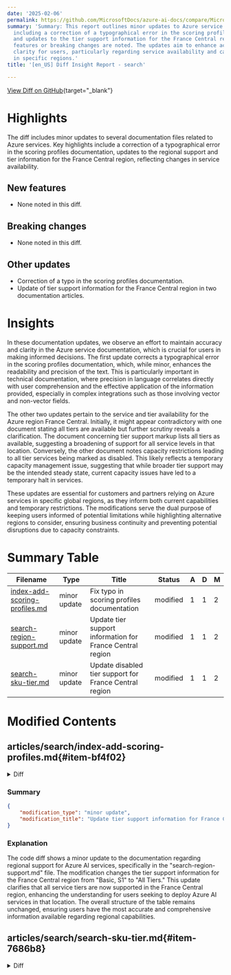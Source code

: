 ```yaml
---
date: '2025-02-06'
permalink: https://github.com/MicrosoftDocs/azure-ai-docs/compare/MicrosoftDocs:d46a0e8...MicrosoftDocs:ea9b000
summary: 'Summary: This report outlines minor updates to Azure service documentation,
  including a correction of a typographical error in the scoring profiles section
  and updates to the tier support information for the France Central region. No new
  features or breaking changes are noted. The updates aim to enhance accuracy and
  clarity for users, particularly regarding service availability and capacity limitations
  in specific regions.'
title: '[en_US] Diff Insight Report - search'

---
```


[View Diff on GitHub](https://github.com/MicrosoftDocs/azure-ai-docs/compare/MicrosoftDocs:d46a0e8...MicrosoftDocs:ea9b000){target="_blank"}

# Highlights
The diff includes minor updates to several documentation files related to Azure services. Key highlights include a correction of a typographical error in the scoring profiles documentation, updates to the regional support and tier information for the France Central region, reflecting changes in service availability.

## New features

- None noted in this diff.

## Breaking changes

- None noted in this diff.

## Other updates

- Correction of a typo in the scoring profiles documentation.
- Update of tier support information for the France Central region in two documentation articles.

# Insights

In these documentation updates, we observe an effort to maintain accuracy and clarity in the Azure service documentation, which is crucial for users in making informed decisions. The first update corrects a typographical error in the scoring profiles documentation, which, while minor, enhances the readability and precision of the text. This is particularly important in technical documentation, where precision in language correlates directly with user comprehension and the effective application of the information provided, especially in complex integrations such as those involving vector and non-vector fields.

The other two updates pertain to the service and tier availability for the Azure region France Central. Initially, it might appear contradictory with one document stating all tiers are available but further scrutiny reveals a clarification. The document concerning tier support markup lists all tiers as available, suggesting a broadening of support for all service levels in that location. Conversely, the other document notes capacity restrictions leading to all tier services being marked as disabled. This likely reflects a temporary capacity management issue, suggesting that while broader tier support may be the intended steady state, current capacity issues have led to a temporary halt in services.

These updates are essential for customers and partners relying on Azure services in specific global regions, as they inform both current capabilities and temporary restrictions. The modifications serve the dual purpose of keeping users informed of potential limitations while highlighting alternative regions to consider, ensuring business continuity and preventing potential disruptions due to capacity constraints.

# Summary Table
|  Filename  | Type |    Title    | Status | A  | D  | M  |
|------------|------|-------------|--------|----|----|----|
| [index-add-scoring-profiles.md](#item-bf4f02) | minor update | Fix typo in scoring profiles documentation | modified | 1 | 1 | 2 | 
| [search-region-support.md](#item-25b0f1) | minor update | Update tier support information for France Central region | modified | 1 | 1 | 2 | 
| [search-sku-tier.md](#item-7686b8) | minor update | Update disabled tier support for France Central region | modified | 1 | 1 | 2 | 


# Modified Contents
## articles/search/index-add-scoring-profiles.md{#item-bf4f02}

<details>
<summary>Diff</summary>
````diff
@@ -99,7 +99,7 @@ Scoring profiles supplement the default scoring algorithm by boosting the scores
 
 For standalone text queries, scoring profiles identify the maximum 1,000 matches in a [BM25-ranked search](index-similarity-and-scoring.md), and the top 50 are returned in results.
 
-For pure vectors, the query is vector-only, but if the [*k*-matching documents](vector-search-ranking.md) include nonvector fields with human-readable ocntent, a scoring profile can be applied. The scoring profile revises the result set by boosting documents that match criteria in the profile.
+For pure vectors, the query is vector-only, but if the [*k*-matching documents](vector-search-ranking.md) include nonvector fields with human-readable content, a scoring profile can be applied. The scoring profile revises the result set by boosting documents that match criteria in the profile.
 
 For text queries in a hybrid query, scoring profiles identify the maximum 1,000 matches in a BM25-ranked search. However, once those 1,000 results are identified, they're restored to their original BM25 order so that they can be rescored alongside vectors results in the final [Reciprocal Ranking Function (RRF)](hybrid-search-ranking.md) ordering, where the scoring profile (identified as "final document boosting adjustment" in the illustration) is applied to the merged results, along with [vector weighting](vector-search-how-to-query.md#vector-weighting), and [semantic ranking](semantic-search-overview.md) as the last step.
 
````
</details>

### Summary

```json
{
    "modification_type": "minor update",
    "modification_title": "Fix typo in scoring profiles documentation"
}
```

### Explanation
The code diff reflects a minor update to the documentation related to scoring profiles in Azure Search. Specifically, it corrects a typographical error in the sentence discussing the application of scoring profiles for pure vector queries. The original text contained the misspelled word "ocntent," which has been corrected to "content." This change ensures clarity and accuracy in the documentation, allowing users to better understand how scoring profiles can enhance search results, particularly when integrating vector and non-vector fields. The overall functionality and information provided regarding scoring profiles remain unchanged.

## articles/search/search-region-support.md{#item-25b0f1}

<details>
<summary>Diff</summary>
````diff
@@ -60,7 +60,7 @@ AI service integration refers to internal connections to an Azure AI multi-servi
 |--|--|--|--|--|
 | North Europe​​ | ✅ | ✅ | ✅ | All tiers|
 | West Europe​​ <sup>1</sup>| ✅ | ✅ | ✅ | All Tiers |
-| France Central​​ | ✅ | ✅ | ✅ | Basic, S1|
+| France Central​​ | ✅ | ✅ | ✅ | All Tiers|
 | Germany West Central​ <sup>1</sup>​| ✅ |  | ✅ | |
 | Italy North​​ |  |  | ✅ | |
 | Norway East​​ | ✅ |  | ✅ |  |
````
</details>

### Summary

```json
{
    "modification_type": "minor update",
    "modification_title": "Update tier support information for France Central region"
}
```

### Explanation
The code diff shows a minor update to the documentation regarding regional support for Azure AI services, specifically in the "search-region-support.md" file. The modification changes the tier support information for the France Central region from "Basic, S1" to "All Tiers." This update clarifies that all service tiers are now supported in the France Central region, enhancing the understanding for users seeking to deploy Azure AI services in that location. The overall structure of the table remains unchanged, ensuring users have the most accurate and comprehensive information available regarding regional capabilities.

## articles/search/search-sku-tier.md{#item-7686b8}

<details>
<summary>Diff</summary>
````diff
@@ -59,7 +59,7 @@ Currently, several regions are capacity-constrained for specific tiers and can't
 
 | Region | Disabled tier (SKU) due to over-capacity | Suggested alternative |
 |--------|------------------------------------------|-----------------------|
-| France Central | Basic, S1| Sweden Central, Switzerland North|
+| France Central | All tiers| Sweden Central, Switzerland North|
 | North Europe | All tiers | Sweden Central, Switzerland North|
 | West Europe | All tiers | Sweden Central, Switzerland North|
 
````
</details>

### Summary

```json
{
    "modification_type": "minor update",
    "modification_title": "Update disabled tier support for France Central region"
}
```

### Explanation
The code diff indicates a minor update to the documentation concerning the SKU tiers available for Azure services, specifically in the "search-sku-tier.md" file. The change updates the listing for the France Central region, which previously indicated that the "Basic, S1" tiers were disabled due to over-capacity. This has been revised to state that "All tiers" are currently disabled in the France Central region. The suggested alternative locations for users seeking service options remain the same, specifically Sweden Central and Switzerland North. This modification provides more accurate information regarding tiers affected by capacity constraints in the France Central region, ensuring that users are well-informed about their options.


